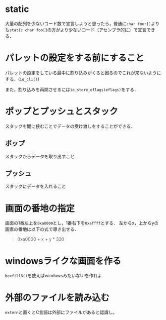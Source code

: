 # static

大量の配列を少ないコード数で宣言しようと思ったら，普通に`char foor[]`よりも`static char foo[]`の方がより少ないコード（アセンブラ的に）で宣言できる．

# パレットの設定をする前にすること

パレットの設定をしている最中に割り込みがくると困るのでこれが来ないようにする．(`io_cli()`)

また，割り込みを再開させるには`io_store_eflags(eflags)`をする．

# ポップとプッシュとスタック

スタックを間に挟むことでデータの受け渡しをすることができる．

## ポップ

スタックからデータを取り出すこと

## プッシュ

スタックにデータを入れること

# 画面の番地の指定

画面の1番左上を`0xa0000`とし，1番右下を`0xaffff`とする．
左からx，上からyの画素の番地は以下の式で導き出せる．

> 0xa0000 + x + y * 320

# windowsライクな画面を作る

`boxfill8()`を使えばwindowsみたいなUIを作れよ

# 外部のファイルを読み込む

`extern`と置くとC言語は外部にファイルがあると認識し，
